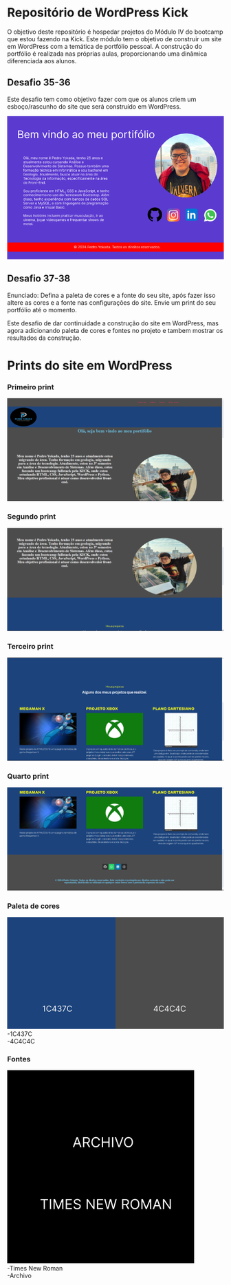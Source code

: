 # Repositório de WordPress Kick

<p align="justify">

O objetivo deste repositório é hospedar projetos do Módulo IV do bootcamp que estou fazendo na Kick. Este módulo tem o objetivo de construir um site em WordPress com a temática de portfólio pessoal. 
A construção do portfólio é realizada nas próprias aulas, proporcionando uma dinâmica diferenciada aos alunos.

## Desafio 35-36

Este desafio tem como objetivo fazer com que os alunos criem um esboço/rascunho do site que será construído em WordPress.

</p>

![Desafio 35 - WordPress](https://github.com/PedroYokada/ModuloIV-WordPress-Kick/blob/main/Desafio3536/Desafio3536.png)

## Desafio 37-38

Enunciado: Defina a paleta de cores e a fonte do seu site, após fazer isso altere as cores e a fonte nas configurações do site.​
Envie um print do seu portfólio até o momento.

Este desafio de dar continuidade a construção do site em WordPress, mas agora adicionando paleta de cores e fontes no projeto
e tambem mostrar os resultados da construção.


# Prints do site em WordPress

### Primeiro print
![Desafio 37 - WordPress](https://github.com/PedroYokada/ModuloIV-WordPress-Kick/blob/main/Desafio3738/1.png)
<br>
### Segundo print
![Desafio 37 - WordPress](https://github.com/PedroYokada/ModuloIV-WordPress-Kick/blob/main/Desafio3738/2.png)
<br>
### Terceiro print
![Desafio 37 - WordPress](https://github.com/PedroYokada/ModuloIV-WordPress-Kick/blob/main/Desafio3738/3.png)
<br>
### Quarto print
![Desafio 37 - WordPress](https://github.com/PedroYokada/ModuloIV-WordPress-Kick/blob/main/Desafio3738/4.png)

### Paleta de cores
![Desafio 37 - WordPress](https://github.com/PedroYokada/ModuloIV-WordPress-Kick/blob/main/Desafio3738/Paleta.png)
<br>
-1C437C
<br>
-4C4C4C

### Fontes
![Desafio 37 - WordPress](https://github.com/PedroYokada/ModuloIV-WordPress-Kick/blob/main/Desafio3738/Fontes%20(1).png)
<br>
-Times New Roman
<br>
-Archivo
</p>



